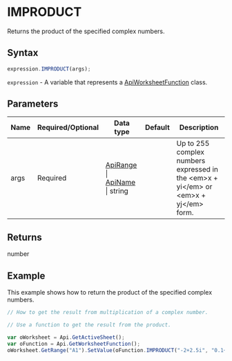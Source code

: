 # IMPRODUCT

Returns the product of the specified complex numbers.

## Syntax

```javascript
expression.IMPRODUCT(args);
```

`expression` - A variable that represents a [ApiWorksheetFunction](../ApiWorksheetFunction.md) class.

## Parameters

| **Name** | **Required/Optional** | **Data type** | **Default** | **Description** |
| ------------- | ------------- | ------------- | ------------- | ------------- |
| args | Required | [ApiRange](../../ApiRange/ApiRange.md) \| [ApiName](../../ApiName/ApiName.md) \| string |  | Up to 255 complex numbers expressed in the &lt;em&gt;x + yi&lt;/em&gt; or &lt;em&gt;x + yj&lt;/em&gt; form. |

## Returns

number

## Example

This example shows how to return the product of the specified complex numbers.

```javascript editor-xlsx
// How to get the result from multiplication of a complex number.

// Use a function to get the result from the product.

var oWorksheet = Api.GetActiveSheet();
var oFunction = Api.GetWorksheetFunction();
oWorksheet.GetRange("A1").SetValue(oFunction.IMPRODUCT("-2+2.5i", "0.1+1.5j", "1+3i"));
```

